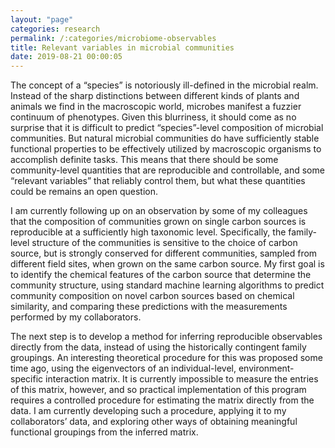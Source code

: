 ```yaml
---
layout: "page"
categories: research
permalink: /:categories/microbiome-observables
title: Relevant variables in microbial communities
date: 2019-08-21 00:00:05
---
```


The concept of a “species” is notoriously ill-defined in the microbial realm. Instead of the sharp distinctions between different kinds of plants and animals we find in the macroscopic world, microbes manifest a fuzzier continuum of phenotypes. Given this blurriness, it should come as no surprise that it is difficult to predict “species”-level composition of microbial communities. But natural microbial communities do have sufficiently stable functional properties to be effectively utilized by macroscopic organisms to accomplish definite tasks. This means that there should be some community-level quantities that are reproducible and controllable, and some “relevant variables” that reliably control them, but what these quantities could be remains an open question.

I am currently following up on an observation by some of my colleagues that the composition of communities grown on single carbon sources is reproducible at a sufficiently high taxonomic level. Specifically, the family-level structure of the communities is sensitive to the choice of carbon source, but is strongly conserved for different communities, sampled from different field sites, when grown on the same carbon source. My first goal is to identify the chemical features of the carbon source that determine the community structure, using standard machine learning algorithms to predict community composition on novel carbon sources based on chemical similarity, and comparing these predictions with the measurements performed by my collaborators. 

The next step is to develop a method for inferring reproducible observables directly from the data, instead of using the historically contingent family groupings. An interesting theoretical procedure for this was proposed some time ago, using the eigenvectors of an individual-level, environment-specific interaction matrix. It is currently impossible to measure the entries of this matrix, however, and so practical implementation of this program requires a controlled procedure for estimating the matrix directly from the data. I am currently developing such a procedure, applying it to my collaborators’ data, and exploring other ways of obtaining meaningful functional groupings from the inferred matrix.

